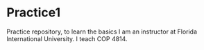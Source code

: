 # Practice1
Practice repository, to learn the basics
I am an instructor at Florida International University.
I teach COP 4814.

